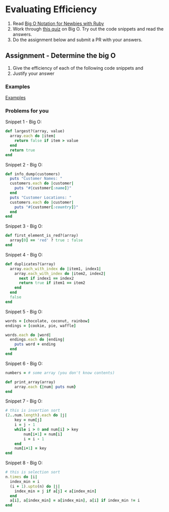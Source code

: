 # Evaluating Efficiency

1. Read [Big O Notation for Newbies with Ruby](http://www.datakicks.com/2016/06/04/big-o-notation.html)
2. Work through [this quiz](http://www.codequizzes.com/computer-science/beginner/big-o-algorithms) on Big O. Try out the code snippets and read the answers.
3. Do the assignment below and submit a PR with your answers.


## Assignment - Determine the big O
1) Give the efficiency of each of the following code snippets and
2) Justify your answer

### Examples
[Examples](examples.md)

### Problems for you

Snippet 1 - Big O:
```ruby
def largest?(array, value)
  array.each do |item|
    return false if item > value
  end
  return true
end
```

Snippet 2 - Big O:
```ruby
def info_dump(customers)
  puts "Customer Names: "
  customers.each do |customer|
    puts "#{customer[:name]}"
  end
  puts "Customer Locations: "
  customers.each do |customer|
    puts "#{customer[:country]}"
  end
end
```

Snippet 3 - Big O:
```ruby
def first_element_is_red?(array)
  array[0] == 'red' ? true : false
end
```

Snippet 4 - Big O:
```ruby
def duplicates?(array)
  array.each_with_index do |item1, index1|
    array.each_with_index do |item2, index2|
      next if index1 == index2
      return true if item1 == item2
    end
  end
  false
end
```

Snippet 5 - Big O:
```ruby
words = [chocolate, coconut, rainbow]
endings = [cookie, pie, waffle]

words.each do |word|
  endings.each do |ending|
    puts word + ending
  end
end
```

Snippet 6 - Big O:
```ruby
numbers = # some array (you don't know contents)

def print_array(array)
    array.each {|num| puts num}
end
```

Snippet 7 - Big O:
```ruby
# this is insertion sort
(2..num.length).each do |j|
    key = num[j]
    i = j - 1
    while i > 0 and num[i] > key
        num[i+1] = num[i]
        i = i - 1
    end
    num[i+1] = key
end
```

Snippet 8 - Big O:
```ruby
# this is selection sort
n.times do |i|
  index_min = i
  (i + 1).upto(n) do |j|
    index_min = j if a[j] < a[index_min]
  end
  a[i], a[index_min] = a[index_min], a[i] if index_min != i
end
```

